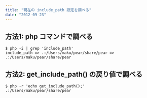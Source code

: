 ```yaml
---
title: "現在の include_path 設定を調べる"
date: "2012-09-23"
---
```


方法1: php コマンドで調べる
----

~~~
$ php -i | grep 'include_path'
include_path => .:/Users/maku/pear/share/pear => .:/Users/maku/pear/share/pear
~~~

方法2: get_include_path() の戻り値で調べる
----

~~~
$ php -r 'echo get_include_path();'
.:/Users/maku/pear/share/pear
~~~

